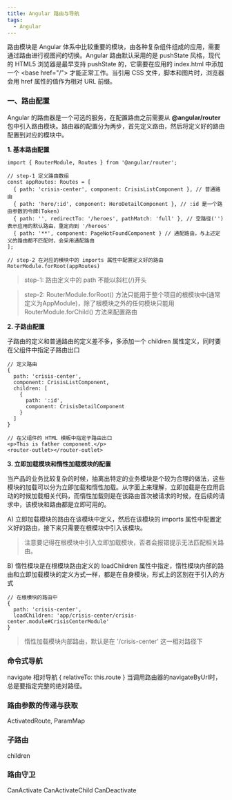 ```yaml
---
title: Angular 路由与导航
tags:
  - Angular
---
```


路由模块是 Angular 体系中比较重要的模块，由各种复杂组件组成的应用，需要通过路由进行视图间的切换。Angular 路由默认采用的是 pushState 风格，现代的 HTML5 浏览器是最早支持 pushState 的，它需要在应用的 index.html 中添加一个 &lt;base href="/"&gt; 才能正常工作。当引用 CSS 文件，脚本和图片时，浏览器会用 href 属性的值作为相对 URL 前缀。

<!--more-->

### 一、路由配置

Angular 的路由器是一个可选的服务，在配置路由之前需要从 **@angular/router** 包中引入路由模块。路由器的配置分为两步，首先定义路由，然后将定义好的路由配置到对应的模块中。

**1. 基本路由配置**

```
import { RouterModule, Routes } from '@angular/router';

// step-1 定义路由数组
const appRoutes: Routes = [
  { path: 'crisis-center', component: CrisisListComponent }, // 普通路由
  { path: 'hero/:id', component: HeroDetailComponent }, // :id 是一个路由参数的令牌(Token)
  { path: '', redirectTo: '/heroes', pathMatch: 'full' }, // 空路径('')表示应用的默认路由，重定向到 '/heroes'
  { path: '**', component: PageNotFoundComponent } // 通配路由，与上述定义的路由都不匹配时，会采用通配路由
];

// step-2 在对应的模块中的 imports 属性中配置定义好的路由
RoterModule.forRoot(appRoutes)

```

> step-1: 路由定义中的 path 不能以斜杠(/)开头

> step-2: RouterModule.forRoot() 方法只能用于整个项目的根模块中(通常定义为AppModule)，除了根模块之外的任何模块只能用 RouterModule.forChild() 方法来配置路由

**2. 子路由配置**

子路由的定义和普通路由的定义差不多，多添加一个 children 属性定义，同时要在父组件中指定子路由出口

```
// 定义路由
{
  path: 'crisis-center',
  component: CrisisListComponent,
  children: [
    {
      path: ':id',
      component: CrisisDetailComponent
    }
  ]
}

// 在父组件的 HTML 模板中指定子路由出口
<p>This is father component.</p>
<router-outlet></router-outlet>
```

**3. 立即加载模块和惰性加载模块的配置**

当产品的业务比较复杂的时候，抽离出特定的业务模块是个较为合理的做法，这些模块的加载可以分为立即加载和惰性加载。从字面上来理解，立即加载是在应用启动的时候加载相关代码，而惰性加载则是在该路由首次被请求的时候，在后续的请求中，该模块和路由都是立即可用的。

A) 立即加载模块的路由在该模块中定义，然后在该模块的 imports 属性中配置定义好的路由，接下来只需要在根模块中引入该模块。

> 注意要记得在根模块中引入立即加载模块，否者会报错提示无法匹配相关路由。

B) 惰性模块是在根模块路由定义的 loadChildren 属性中指定，惰性模块内部的路由和立即加载模块的定义方式一样，都是在自身模块，形式上的区别在于引入的方式

```
// 在根模块的路由中
{
  path: 'crisis-center',
  loadChildren: 'app/crisis-center/crisis-center.module#CrisisCenterModule'
}
```

> 惰性加载模块内部路由，默认是在 '/crisis-center' 这一相对路径下

### 命令式导航

navigate
相对导航 { relativeTo: this.route }
当调用路由器的navigateByUrl时，总是要指定完整的绝对路径。

### 路由参数的传递与获取

ActivatedRoute, ParamMap

### 子路由

children

### 路由守卫

CanActivate
CanActivateChild
CanDeactivate